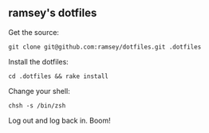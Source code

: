 ramsey's dotfiles
-----------------

Get the source:

`git clone git@github.com:ramsey/dotfiles.git .dotfiles`

Install the dotfiles:

`cd .dotfiles && rake install`

Change your shell:

`chsh -s /bin/zsh`

Log out and log back in. Boom!
